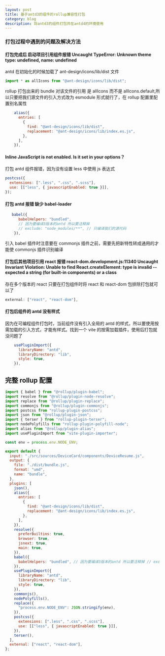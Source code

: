 ```yaml
---
layout: post
title: 基于antd3的组件的rollup兼容性打包
category: blog
description: 将antd3的组件打包并在antd4的环境使用
---
```


### 打包过程中遇到的问题及解决方法

#### 打包完成后 启动项目引用组件报错 Uncaught TypeError: Unknown theme type: undefined, name: undefined

antd 在初始化的时候加载了 ant-design/icons/lib/dist 文件

```javascript
import * as allIcons from "@ant-design/icons/lib/dist";
```

rollup 打包出来的 bundle 对该文件的引用 是 allIcons 而不是 allIcons.default,所以只要把我们源文件的引入方式改为 esmodule 形式就行了，在 rollup 配置里配置别名属性

```javascript
    alias({
      entries: [
        {
          find: "@ant-design/icons/lib/dist",
          replacement: "@ant-design/icons/lib/index.es.js",
        },
      ],
    }),
```

#### Inline JavaScript is not enabled. Is it set in your options？

打包 antd 组件报错，因为没有设置 less 中使用 js 表达式

```javascript
postcss({
  extensions: [".less", ".css", ".scss"],
  use: [["less", { javascriptEnabled: true }]],
});
```

#### 打包 antd 报错 缺少 babel-loader

```javascript
   babel({
      babelHelpers: "bundled",
      // 因为要编译3版本的antd 所以要注释掉
      // exclude: "node_modules/**", // 只编译我们的源代码
    }),
```

引入 babel 插件时注意要在 commonjs 插件之前，需要先把新特性转成通用的才能使 commonjs 插件识别编译

#### 打包后其他项目引用 react 报错 react-dom.development.js:11340 Uncaught Invariant Violation: Unable to find React.createElement: type is invalid -- expected a string (for built-in components) or a class

存在多个版本的 react 只要在打包组件时将 react 和 react-dom 包排除打包就可以了

```javascript
external: ["react", "react-dom"],
```

#### 打包后组件的 antd 没有样式

因为在可编程组件打包时，当前组件没有引入全局的 antd 的样式，所以要使用按需加载的引入方式，才能有样式。找到一个 vite 的按需加载插件，使用后打包就没问题了

```javascript
    usePluginImport({
      libraryName: "antd",
      libraryDirectory: "lib",
      style: true,
    }),
```

## 完整 rollup 配置

```javascript
import { babel } from "@rollup/plugin-babel";
import resolve from "@rollup/plugin-node-resolve";
import replace from "@rollup/plugin-replace";
import commonjs from "@rollup/plugin-commonjs";
import postcss from "rollup-plugin-postcss";
import json from "@rollup/plugin-json";
import { terser } from "rollup-plugin-terser";
import nodePolyfills from "rollup-plugin-polyfill-node";
import alias from "@rollup/plugin-alias";
import usePluginImport from "vite-plugin-importer";

const env = process.env.NODE_ENV;

export default {
  input: "./src/sources/DeviceCard/components/DeviceResume.js",
  output: {
    file: "./dist/bundle.js",
    format: "umd",
    name: "bundle",
  },
  plugins: [
    json(),
    alias({
      entries: [
        {
          find: "@ant-design/icons/lib/dist",
          replacement: "@ant-design/icons/lib/index.es.js",
        },
      ],
    }),
    resolve({
      preferBuiltins: true,
      browser: true,
      jsnext: true,
      main: true,
    }),
    babel({
      babelHelpers: "bundled", // 因为要编译3版本的antd 所以要注释掉 // exclude: "node_modules/**", // 只编译我们的源代码
    }),
    usePluginImport({
      libraryName: "antd",
      libraryDirectory: "lib",
      style: true,
    }),
    commonjs(),
    nodePolyfills(),
    replace({
      "process.env.NODE_ENV": JSON.stringify(env),
    }),
    postcss({
      extensions: [".less", ".css", ".scss"],
      use: [["less", { javascriptEnabled: true }]],
    }),
    terser(),
  ],
  external: ["react", "react-dom"],
};
```
